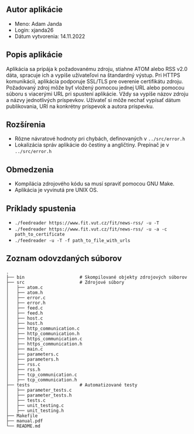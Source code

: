 ## Autor aplikácie
  - Meno: Adam Janda
  - Login: xjanda26
  - Dátum vytvorenia: 14.11.2022

## Popis aplikácie
Aplikácia sa pripája k požadovanému zdroju, stiahne ATOM alebo RSS v2.0 dáta, spracuje ich a vypíše užívateľovi na štandardný výstup. Pri HTTPS komunikácii, aplikácia podporuje SSL/TLS pre overenie certifikátu zdroju.
Požadovaný zdroj môže byť vložený pomocou jednej URL alebo pomocou súboru s viacerými URL pri spustení aplikácie.
Vždy sa vypíše názov zdroju a názvy jednotlivých príspevkov.
Užívateľ si môže nechať vypísať dátum publikovania, URI na konkrétny príspevok a autora príspevku.
## Rozšírenia
  - Rôzne návratové hodnoty pri chybách, definovaných v `../src/error.h`
  - Lokalizácia správ aplikácie do čestiny a angličtiny. Prepínač je v `../src/error.h`
## Obmedzenia
  - Kompilácia zdrojového kódu sa musí spraviť pomocou GNU Make.
  - Aplikácia je vyvinutá pre UNIX OS.
## Príklady spustenia
  - `./feedreader https://www.fit.vut.cz/fit/news-rss/ -u -T`
  - `./feedreader https://www.fit.vut.cz/fit/news-rss/ -u -a -c path_to_certificate`
  - `./feedreader -u -T -f path_to_file_with_urls`
## Zoznam odovzdaných súborov
    .
    ├── bin                     # Skompilované objekty zdrojových súborov
    ├── src                     # Zdrojové súbory
    │   ├── atom.c
    │   ├── atom.h
    │   ├── error.c
    │   ├── error.h
    │   ├── feed.c
    │   ├── feed.h
    │   ├── host.c
    │   ├── host.h
    │   ├── http_communication.c
    │   ├── http_communication.h
    │   ├── https_communication.c
    │   ├── https_communication.h
    │   ├── main.c
    │   ├── parameters.c
    │   ├── parameters.h
    │   ├── rss.c
    │   ├── rss.h
    │   ├── tcp_communication.c
    │   ├── tcp_communication.h 
    ├── tests                   # Automatizované testy
    │   ├── parameter_tests.c
    │   ├── parameter_tests.h
    │   ├── tests.c
    │   ├── unit_testing.c
    │   ├── unit_testing.h
    ├── Makefile
    ├── manual.pdf
    └── README.md


